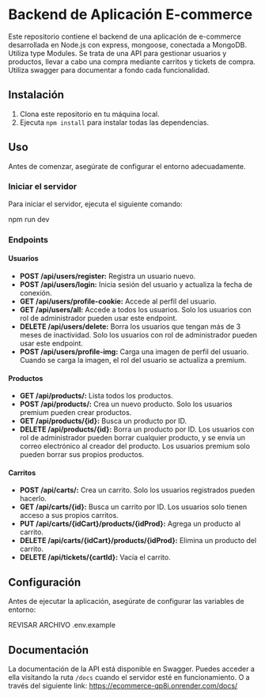 # Backend de Aplicación E-commerce

Este repositorio contiene el backend de una aplicación de e-commerce desarrollada en Node.js con express, mongoose, conectada a MongoDB. Utiliza type Modules. Se trata de una API para gestionar usuarios y productos, llevar a cabo una compra mediante carritos y tickets de compra. Utiliza swagger para documentar a fondo cada funcionalidad.

## Instalación

1. Clona este repositorio en tu máquina local.
2. Ejecuta `npm install` para instalar todas las dependencias.

## Uso

Antes de comenzar, asegúrate de configurar el entorno adecuadamente.

### Iniciar el servidor

Para iniciar el servidor, ejecuta el siguiente comando:


npm run dev

### Endpoints

#### Usuarios

- **POST /api/users/register:** Registra un usuario nuevo.
- **POST /api/users/login:** Inicia sesión del usuario y actualiza la fecha de conexión.
- **GET /api/users/profile-cookie:** Accede al perfil del usuario.
- **GET /api/users/all:** Accede a todos los usuarios. Solo los usuarios con rol de administrador pueden usar este endpoint.
- **DELETE /api/users/delete:** Borra los usuarios que tengan más de 3 meses de inactividad. Solo los usuarios con rol de administrador pueden usar este endpoint.
- **POST /api/users/profile-img:** Carga una imagen de perfil del usuario. Cuando se carga la imagen, el rol del usuario se actualiza a premium.

#### Productos

- **GET /api/products/:** Lista todos los productos.
- **POST /api/products/:** Crea un nuevo producto. Solo los usuarios premium pueden crear productos.
- **GET /api/products/{id}:** Busca un producto por ID.
- **DELETE /api/products/{id}:** Borra un producto por ID. Los usuarios con rol de administrador pueden borrar cualquier producto, y se envía un correo electrónico al creador del producto. Los usuarios premium solo pueden borrar sus propios productos.

#### Carritos

- **POST /api/carts/:** Crea un carrito. Solo los usuarios registrados pueden hacerlo.
- **GET /api/carts/{id}:** Busca un carrito por ID. Los usuarios solo tienen acceso a sus propios carritos.
- **PUT /api/carts/{idCart}/products/{idProd}:** Agrega un producto al carrito.
- **DELETE /api/carts/{idCart}/products/{idProd}:** Elimina un producto del carrito.
- **DELETE /api/tickets/{cartId}:** Vacía el carrito.

## Configuración

Antes de ejecutar la aplicación, asegúrate de configurar las  variables de entorno:

REVISAR ARCHIVO .env.example

## Documentación

La documentación de la API está disponible en Swagger. Puedes acceder a ella visitando la ruta `/docs` cuando el servidor esté en funcionamiento. O a través del siguiente link:
https://ecommerce-qp8i.onrender.com/docs/

```bash